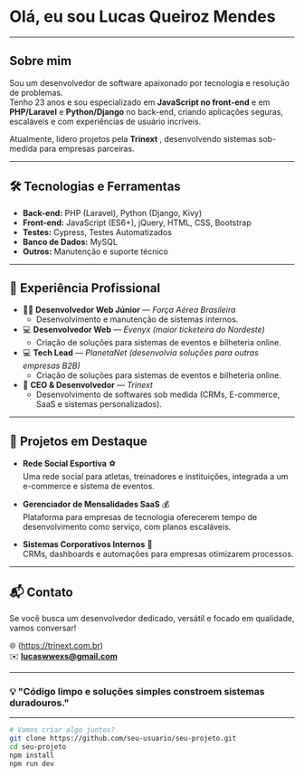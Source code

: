 #  Olá, eu sou Lucas Queiroz Mendes  

---

##  Sobre mim  
Sou um desenvolvedor de software apaixonado por tecnologia e resolução de problemas.  
Tenho 23 anos e sou especializado em **JavaScript no front-end** e em **PHP/Laravel** e **Python/Django** no back-end, criando aplicações seguras, escaláveis e com experiências de usuário incríveis.  

Atualmente, lidero projetos pela **Trinext** , desenvolvendo sistemas sob-medida para empresas parceiras.  

---

## 🛠 Tecnologias e Ferramentas  
- **Back-end:** PHP (Laravel), Python (Django, Kivy)  
- **Front-end:** JavaScript (ES6+), jQuery, HTML, CSS, Bootstrap  
- **Testes:** Cypress, Testes Automatizados  
- **Banco de Dados:** MySQL  
- **Outros:** Manutenção e suporte técnico  

---

## 💼 Experiência Profissional  
- 👨‍💻 **Desenvolvedor Web Júnior** — *Força Aérea Brasileira*  
  - Desenvolvimento e manutenção de sistemas internos.  
- 💻 **Desenvolvedor Web** — *Evenyx (maior ticketeira do Nordeste)*  
  - Criação de soluções para sistemas de eventos e bilheteria online. 
- 💻 **Tech Lead** — *PlanetaNet (desenvolvia soluções para outras empresas B2B)*  
  - Criação de soluções para sistemas de eventos e bilheteria online.  
- 🚀 **CEO & Desenvolvedor** — *Trinext*  
  - Desenvolvimento de softwares sob medida (CRMs, E-commerce, SaaS e sistemas personalizados).  

---

## 📂 Projetos em Destaque  
- **Rede Social Esportiva** ⚽  
  Uma rede social para atletas, treinadores e instituições, integrada a um e-commerce e sistema de eventos.  

- **Gerenciador de Mensalidades SaaS** 💰  
  Plataforma para empresas de tecnologia oferecerem tempo de desenvolvimento como serviço, com planos escaláveis.  

- **Sistemas Corporativos Internos** 🏢  
  CRMs, dashboards e automações para empresas otimizarem processos.  

---

## 📬 Contato  
Se você busca um desenvolvedor dedicado, versátil e focado em qualidade, vamos conversar!  

🌐 (https://trinext.com.br)  
✉️ **lucaswwexs@gmail.com**  

---

### 💡 "Código limpo e soluções simples constroem sistemas duradouros."  

---

```bash
# Vamos criar algo juntos?
git clone https://github.com/seu-usuario/seu-projeto.git
cd seu-projeto
npm install
npm run dev

